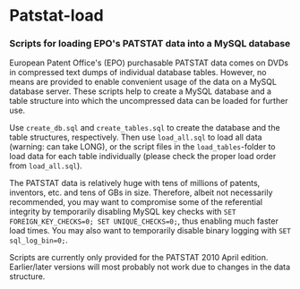 # Patstat-load
### Scripts for loading EPO's PATSTAT data into a MySQL database

European Patent Office's (EPO) purchasable PATSTAT data comes on DVDs in compressed text dumps of individual database tables. However, no means are provided to enable convenient usage of the data on a MySQL database server.
These scripts help to create a MySQL database and a table structure into which the uncompressed data can be loaded for further use.

Use `create_db.sql` and `create_tables.sql` to create the database and the table structures, respectively.
Then use `load_all.sql` to load all data (warning: can take LONG), or the script files in the `load_tables`-folder to load data for each table individually (please check the proper load order from `load_all.sql`).

The PATSTAT data is relatively huge with tens of millions of patents, inventors, etc. and tens of GBs in size. Therefore, albeit not necessarily recommended, you may want to compromise some of the referential integrity by temporarily disabling MySQL key checks with `SET FOREIGN_KEY_CHECKS=0; SET UNIQUE_CHECKS=0;`, thus enabling much faster load times. You may also want to temporarily disable binary logging with `SET sql_log_bin=0;`.

Scripts are currently only provided for the PATSTAT 2010 April edition. Earlier/later versions will most probably not work due to changes in the data structure.
